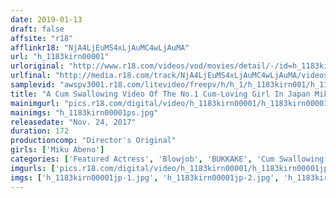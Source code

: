 ```yaml
---
date: 2019-01-13
draft: false
affsite: "r18"
afflinkr18: "NjA4LjEuMS4xLjAuMC4wLjAuMA"
url: "h_1183kirn00001"
urloriginal: "http://www.r18.com/videos/vod/movies/detail/-/id=h_1183kirn00001"
urlfinal: "http://media.r18.com/track/NjA4LjEuMS4xLjAuMC4wLjAuMA/videos/vod/movies/detail/-/id=h_1183kirn00001"
samplevid: "awspv3001.r18.com/litevideo/freepv/h/h_1/h_1183kirn001/h_1183kirn001_dmb_w.mp4"
title: "A Cum Swallowing Video Of The No.1 Cum-Loving Girl In Japan Miku Abeno"
mainimgurl: "pics.r18.com/digital/video/h_1183kirn00001/h_1183kirn00001ps.jpg"
mainimgs: "h_1183kirn00001ps.jpg"
releasedate: "Nov. 24, 2017"
duration: 172
productioncomp: "Director's Original"
girls: ['Miku Abeno']
categories: ['Featured Actress', 'Blowjob', 'BUKKAKE', 'Cum Swallowing', 'Hi-Def']
imgurls: ['pics.r18.com/digital/video/h_1183kirn00001/h_1183kirn00001jp-1.jpg', 'pics.r18.com/digital/video/h_1183kirn00001/h_1183kirn00001jp-2.jpg', 'pics.r18.com/digital/video/h_1183kirn00001/h_1183kirn00001jp-3.jpg', 'pics.r18.com/digital/video/h_1183kirn00001/h_1183kirn00001jp-4.jpg', 'pics.r18.com/digital/video/h_1183kirn00001/h_1183kirn00001jp-5.jpg', 'pics.r18.com/digital/video/h_1183kirn00001/h_1183kirn00001jp-6.jpg', 'pics.r18.com/digital/video/h_1183kirn00001/h_1183kirn00001jp-7.jpg', 'pics.r18.com/digital/video/h_1183kirn00001/h_1183kirn00001jp-8.jpg', 'pics.r18.com/digital/video/h_1183kirn00001/h_1183kirn00001jp-9.jpg', 'pics.r18.com/digital/video/h_1183kirn00001/h_1183kirn00001jp-10.jpg', 'pics.r18.com/digital/video/h_1183kirn00001/h_1183kirn00001jp-11.jpg', 'pics.r18.com/digital/video/h_1183kirn00001/h_1183kirn00001jp-12.jpg', 'pics.r18.com/digital/video/h_1183kirn00001/h_1183kirn00001jp-13.jpg', 'pics.r18.com/digital/video/h_1183kirn00001/h_1183kirn00001jp-14.jpg', 'pics.r18.com/digital/video/h_1183kirn00001/h_1183kirn00001jp-15.jpg', 'pics.r18.com/digital/video/h_1183kirn00001/h_1183kirn00001jp-16.jpg', 'pics.r18.com/digital/video/h_1183kirn00001/h_1183kirn00001jp-17.jpg', 'pics.r18.com/digital/video/h_1183kirn00001/h_1183kirn00001jp-18.jpg', 'pics.r18.com/digital/video/h_1183kirn00001/h_1183kirn00001jp-19.jpg', 'pics.r18.com/digital/video/h_1183kirn00001/h_1183kirn00001jp-20.jpg']
imgs: ['h_1183kirn00001jp-1.jpg', 'h_1183kirn00001jp-2.jpg', 'h_1183kirn00001jp-3.jpg', 'h_1183kirn00001jp-4.jpg', 'h_1183kirn00001jp-5.jpg', 'h_1183kirn00001jp-6.jpg', 'h_1183kirn00001jp-7.jpg', 'h_1183kirn00001jp-8.jpg', 'h_1183kirn00001jp-9.jpg', 'h_1183kirn00001jp-10.jpg', 'h_1183kirn00001jp-11.jpg', 'h_1183kirn00001jp-12.jpg', 'h_1183kirn00001jp-13.jpg', 'h_1183kirn00001jp-14.jpg', 'h_1183kirn00001jp-15.jpg', 'h_1183kirn00001jp-16.jpg', 'h_1183kirn00001jp-17.jpg', 'h_1183kirn00001jp-18.jpg', 'h_1183kirn00001jp-19.jpg', 'h_1183kirn00001jp-20.jpg']
---
```

